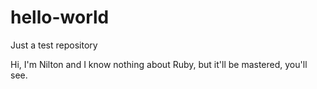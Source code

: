# hello-world
Just a test repository

Hi, I'm Nilton and I know nothing about Ruby, but it'll be mastered, you'll see.
